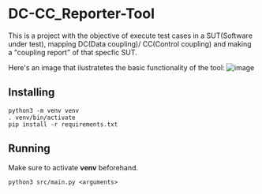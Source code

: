 # DC-CC_Reporter-Tool
This is a project with the objective of execute test cases in a SUT(Software under test), mapping DC(Data coupling)/ CC(Control coupling) and making a "coupling report" of that specfic SUT.

Here's an image that ilustratetes the basic functionality of the tool:
![image](https://github.com/user-attachments/assets/ba9e6b3f-586c-4839-806c-80b063cf4edd)

## Installing

```
python3 -m venv venv
. venv/bin/activate
pip install -r requirements.txt
```

## Running

Make sure to activate **venv** beforehand.

```
python3 src/main.py <arguments>
```
